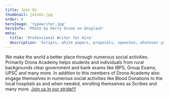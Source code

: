 ```yaml
---
title: Join Us
thumbnail: joinUs.jpg
order: 6
heroImage: 'typewriter.jpg'
heroInfo: 'Photo by Perry Grone on Unsplash'
meta:
  title: 'Professional Writer for Hire'
  description: 'Scripts, white papers, proposals, speeches; whatever your writing need, we have the experience to deliver'
---
```

We make the world a better place through numerous social activities.
Primarily Drona Academy helps students and individuals from rural backgrounds clear government and bank exams like IBPS, Group Exams, UPSC  and many more. In addition to this members of Drona Academy also engage themselves in numerous social activities like Blood Donations to the local hospitals as and when needed, enrolling themselves as Scribes and many more.
[Join us in our stride!!!](/contact)
